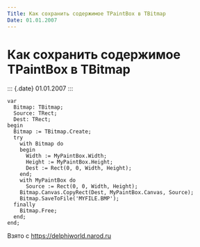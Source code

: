 ```yaml
---
Title: Как сохранить содержимое TPaintBox в TBitmap
Date: 01.01.2007
---
```



Как сохранить содержимое TPaintBox в TBitmap
============================================

::: {.date}
01.01.2007
:::

    var
      Bitmap: TBitmap;
      Source: TRect;
      Dest: TRect;
    begin
      Bitmap := TBitmap.Create;
      try
        with Bitmap do
        begin
          Width := MyPaintBox.Width;
          Height := MyPaintBox.Height;
          Dest := Rect(0, 0, Width, Height);
        end;
        with MyPaintBox do
          Source := Rect(0, 0, Width, Height);
        Bitmap.Canvas.CopyRect(Dest, MyPaintBox.Canvas, Source);
        Bitmap.SaveToFile('MYFILE.BMP');
      finally
        Bitmap.Free;
      end;
    end;

Взято с <https://delphiworld.narod.ru>
